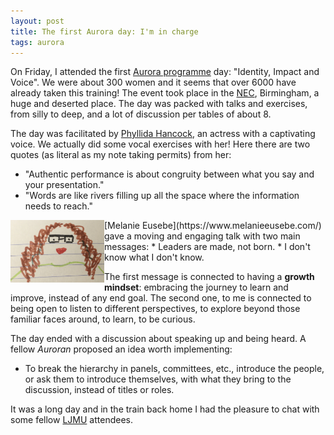 ```yaml
---
layout: post
title: The first Aurora day: I'm in charge
tags: aurora
---
```


On Friday, I attended the first [Aurora programme](https://www.advance-he.ac.uk/programmes-events/aurora) day: "Identity, Impact and Voice". We were about 300 women and it seems that over 6000 have already taken this training! The event took place in the [NEC](https://www.thenec.co.uk/), Birmingham, a huge and deserted place. The day was packed with talks and exercises, from silly to deep, and a lot of discussion per tables of about 8.

The day was facilitated by [Phyllida Hancock](https://www.heacademy.ac.uk/person/phyllida-hancock), an actress with a captivating voice. We actually did some vocal exercises with her! Here there are two quotes (as literal as my note taking permits) from her:
* "Authentic performance is about congruity between what you say and your presentation."
* "Words are like rivers filling up all the space where the information needs to reach."

<img style="float: left;" src="../img/doodle_me.jpg" alt="A doodle of Melanie Eusebe"  width="150" height="100"/>
[Melanie Eusebe](https://www.melanieeusebe.com/) gave a moving and engaging talk with two main messages:
* Leaders are made, not born.
* I don't know what I don't know.

The first message is connected to having a **growth mindset**: embracing the journey to learn and improve, instead of any end goal. The second one, to me is connected to being open to listen to different perspectives, to explore beyond those familiar faces around, to learn, to be curious.

The day ended with a discussion about speaking up and being heard. A fellow *Auroran* proposed an idea worth implementing:
* To break the hierarchy in panels, committees, etc., introduce the people, or ask them to introduce themselves, with what they bring to the discussion, instead of titles or roles.

It was a long day and in the train back home I had the pleasure to chat with some fellow [LJMU](https://www.ljmu.ac.uk/) attendees.